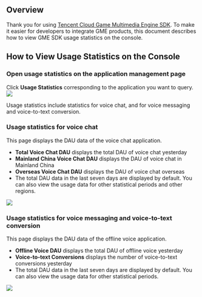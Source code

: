 ## Overview
Thank you for using [Tencent Cloud Game Multimedia Engine SDK](https://intl.cloud.tencent.com/product/tmg?idx=1). To make it easier for developers to integrate GME products, this document describes how to view GME SDK usage statistics on the console.

## How to View Usage Statistics on the Console

### Open usage statistics on the application management page

Click **Usage Statistics** corresponding to the application you want to query.
![](https://main.qcloudimg.com/raw/9e78b27c75b9bfcd2ce02ae1d02b7046.png)

Usage statistics include statistics for voice chat, and for voice messaging and voice-to-text conversion.

### Usage statistics for voice chat

This page displays the DAU data of the voice chat application.
- **Total Voice Chat DAU** displays the total DAU of voice chat yesterday
- **Mainland China Voice Chat DAU** displays the DAU of voice chat in Mainland China
- **Overseas Voice Chat DAU** displays the DAU of voice chat overseas
- The total DAU data in the last seven days are displayed by default. You can also view the usage data for other statistical periods and other regions.

![](https://main.qcloudimg.com/raw/fe49e9cba23d8e3754a4212c273ffe92.png)

### Usage statistics for voice messaging and voice-to-text conversion
This page displays the DAU data of the offline voice application.
- **Offline Voice DAU** displays the total DAU of offline voice yesterday
- **Voice-to-text Conversions** displays the number of voice-to-text conversions yesterday
- The total DAU data in the last seven days are displayed by default. You can also view the usage data for other statistical periods.

![](https://main.qcloudimg.com/raw/87c04939bc58da14aeee8b931cbbde49.png)

